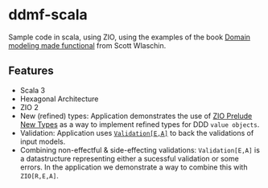 # ddmf-scala

Sample code in scala, using ZIO, using the examples
of the book [Domain modeling made functional](https://www.ebooks.com/en-us/book/96028851/domain-modeling-made-functional/scott-wlaschin/) from Scott Wlaschin.

## Features

* Scala 3
* Hexagonal Architecture
* ZIO 2
* New (refined) types: Application demonstrates the use of [ZIO Prelude New Types](https://zio.github.io/zio-prelude/docs/newtypes/) as a way to implement refined types for DDD `value objects`.
* Validation: Application uses [`Validation[E,A]`](https://zio.github.io/zio-prelude/docs/functionaldatatypes/validation) to back the validations of input models.
* Combining non-effectful & side-effecting validations: `Validation[E,A]` is a datastructure representing either a sucessful validation or some errors. In the application we demonstrate a way to combine this with `ZIO[R,E,A]`.

